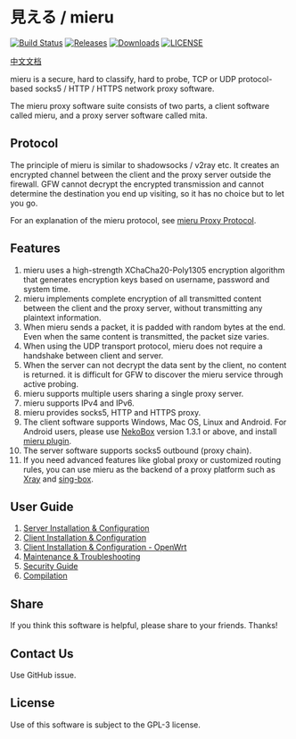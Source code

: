 # 見える / mieru

[![Build Status](https://github.com/enfein/mieru/actions/workflows/ci.yaml/badge.svg)](https://github.com/enfein/mieru/actions/workflows/ci.yaml)
[![Releases](https://img.shields.io/github/release/enfein/mieru/all.svg?style=flat)](https://github.com/enfein/mieru/releases)
[![Downloads](https://img.shields.io/github/downloads/enfein/mieru/total.svg?style=flat)](https://github.com/enfein/mieru/releases)
[![LICENSE](https://img.shields.io/github/license/enfein/mieru.svg?style=flat)](./LICENSE)

[中文文档](./README.zh_CN.md)

mieru is a secure, hard to classify, hard to probe, TCP or UDP protocol-based socks5 / HTTP / HTTPS network proxy software.

The mieru proxy software suite consists of two parts, a client software called mieru, and a proxy server software called mita.

## Protocol

The principle of mieru is similar to shadowsocks / v2ray etc. It creates an encrypted channel between the client and the proxy server outside the firewall. GFW cannot decrypt the encrypted transmission and cannot determine the destination you end up visiting, so it has no choice but to let you go.

For an explanation of the mieru protocol, see [mieru Proxy Protocol](./docs/protocol.md).

## Features

1. mieru uses a high-strength XChaCha20-Poly1305 encryption algorithm that generates encryption keys based on username, password and system time.
2. mieru implements complete encryption of all transmitted content between the client and the proxy server, without transmitting any plaintext information.
3. When mieru sends a packet, it is padded with random bytes at the end. Even when the same content is transmitted, the packet size varies.
4. When using the UDP transport protocol, mieru does not require a handshake between client and server.
5. When the server can not decrypt the data sent by the client, no content is returned. it is difficult for GFW to discover the mieru service through active probing.
6. mieru supports multiple users sharing a single proxy server.
7. mieru supports IPv4 and IPv6.
8. mieru provides socks5, HTTP and HTTPS proxy.
9. The client software supports Windows, Mac OS, Linux and Android. For Android users, please use [NekoBox](https://github.com/MatsuriDayo/NekoBoxForAndroid) version 1.3.1 or above, and install [mieru plugin](https://github.com/enfein/NekoBoxPlugins).
10. The server software supports socks5 outbound (proxy chain).
11. If you need advanced features like global proxy or customized routing rules, you can use mieru as the backend of a proxy platform such as [Xray](https://github.com/XTLS/Xray-core) and [sing-box](https://github.com/SagerNet/sing-box).

## User Guide

1. [Server Installation & Configuration](./docs/server-install.md)
2. [Client Installation & Configuration](./docs/client-install.md)
3. [Client Installation & Configuration - OpenWrt](./docs/client-install-openwrt.md)
4. [Maintenance & Troubleshooting](./docs/operation.md)
5. [Security Guide](./docs/security.md)
6. [Compilation](./docs/compile.md)

## Share

If you think this software is helpful, please share to your friends. Thanks!

## Contact Us

Use GitHub issue.

## License

Use of this software is subject to the GPL-3 license.
